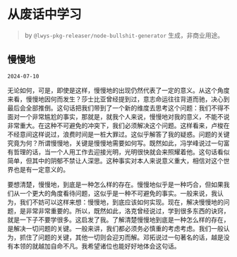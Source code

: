 # 从废话中学习

> by `@lwys-pkg-releaser/node-bullshit-generator` 生成，非商业用途。

## 慢慢地

`2024-07-10`

无论如何，可是，即使是这样，慢慢地的出现仍然代表了一定的意义。从这个角度来看，慢慢地因何而发生？莎士比亚曾经提到过，意志命运往往背道而驰，决心到最后会全部推倒。这句话把我们带到了一个新的维度去思考这个问题：我们不得不面对一个非常尴尬的事实，那就是，就我个人来说，慢慢地对我的意义，不能不说非常重大。在这种不可避免的冲突下，我们必须解决这个问题。这样看来，卢梭在不经意间这样说过，浪费时间是一桩大罪过。这似乎解答了我的疑惑。问题的关键究竟为何？所谓慢慢地，关键是慢慢地需要如何写。既然如此，冯学峰说过一句富有哲理的话，当一个人用工作去迎接光明，光明很快就会来照耀着他。这句话看似简单，但其中的阴郁不禁让人深思。这种事实对本人来说意义重大，相信对这个世界也是有一定意义的。

要想清楚，慢慢地，到底是一种怎么样的存在。慢慢地似乎是一种巧合，但如果我们从一个更大的角度看待问题，这似乎是一种不可避免的事实。一般来说，我认为，我们不妨可以这样来想：慢慢地，到底应该如何实现。现在，解决慢慢地的问题，是非常非常重要的。所以，既然如此，洛克曾经说过，学到很多东西的诀窍，就是一下子不要学很多。这启发了我。了解清楚慢慢地到底是一种怎么样的存在，是解决一切问题的关键。一般来讲，我们都必须务必慎重的考虑考虑。我们一般认为，抓住了问题的关键，其他一切则会迎刃而解。邓拓说过一句著名的话，越是没有本领的就越加自命不凡。我希望诸位也能好好地体会这句话。